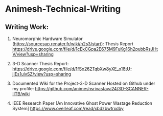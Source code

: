 # Animesh-Technical-Writing

## Writing Work:

1. Neuromorphic Hardware Simulator (https://sourcesup.renater.fr/wiki/n2s3/start): Thesis Report
https://drive.google.com/file/d/1cEkCGpa2E675M9FuKg16h2pubbRsJHtV/view?usp=sharing

2. 3-D Scanner Thesis Report:
https://drive.google.com/file/d/1fSo262TqbXw8yXE_o18tU-jIEs1ulvSZ/view?usp=sharing 

3. Documented Wiki for the Project-3-D Scanner Hosted on Github under my profile: https://github.com/animeshsrivastava24/3D-SCANNER-IITB/wiki 

4. IEEE Research Paper [An Innovative Ghost Power Wastage Reduction System]
https://www.overleaf.com/read/xbdzbwtrxdby 
